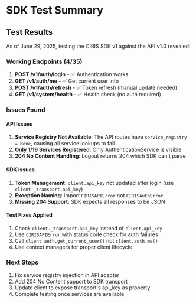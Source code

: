 # SDK Test Summary

## Test Results
As of June 29, 2025, testing the CIRIS SDK v1 against the API v1.0 revealed:

### Working Endpoints (4/35)
1. **POST /v1/auth/login** - ✅ Authentication works
2. **GET /v1/auth/me** - ✅ Get current user info
3. **POST /v1/auth/refresh** - ✅ Token refresh (manual update needed)
4. **GET /v1/system/health** - ✅ Health check (no auth required)

### Issues Found

#### API Issues
1. **Service Registry Not Available**: The API routes have `service_registry = None`, causing all service lookups to fail
2. **Only 1/19 Services Registered**: Only AuthenticationService is visible
3. **204 No Content Handling**: Logout returns 204 which SDK can't parse

#### SDK Issues
1. **Token Management**: `client.api_key` not updated after login (use `client._transport.api_key`)
2. **Exception Naming**: Import `CIRISAPIError` not `CIRISAuthError`
3. **Missing 204 Support**: SDK expects all responses to be JSON

#### Test Fixes Applied
1. Check `client._transport.api_key` instead of `client.api_key`
2. Use `CIRISAPIError` with status code check for auth failures
3. Call `client.auth.get_current_user()` not `client.auth.me()`
4. Use context managers for proper client lifecycle

### Next Steps
1. Fix service registry injection in API adapter
2. Add 204 No Content support to SDK transport
3. Update client to expose transport's api_key as property
4. Complete testing once services are available